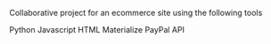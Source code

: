 Collaborative project for an ecommerce site using the following tools

Python
Javascript
HTML
Materialize
PayPal API

